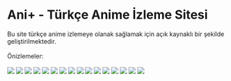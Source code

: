 <h1> Ani+ - Türkçe Anime İzleme Sitesi</h1>
Bu site türkçe anime izlemeye olanak sağlamak için açık kaynaklı bir şekilde geliştirilmektedir.
<br><br>
Önizlemeler:<br><br>
<img src="https://cdn.discordapp.com/attachments/775822548519616562/1018111571483955220/unknown.png">
<img src="https://cdn.discordapp.com/attachments/775822548519616562/1018111576437444688/unknown.png">
<img src="https://cdn.discordapp.com/attachments/775822548519616562/1018111572180226048/unknown.png">
<img src="https://cdn.discordapp.com/attachments/775822548519616562/1018111609660510330/unknown.png">
<img src="https://cdn.discordapp.com/attachments/775822548519616562/1018111690686078986/unknown.png">
<img src="https://cdn.discordapp.com/attachments/775822548519616562/1018114468791726090/unknown.png">
<img src="https://cdn.discordapp.com/attachments/775822548519616562/1018112609679052830/unknown.png">
<img src="https://cdn.discordapp.com/attachments/775822548519616562/1018112662346936441/unknown.png">
<img src="https://cdn.discordapp.com/attachments/775822548519616562/1018112781964283954/unknown.png">
<img src="https://cdn.discordapp.com/attachments/775822548519616562/1018112862788526120/unknown.png">
<img src="https://cdn.discordapp.com/attachments/775822548519616562/1018112927225630802/unknown.png">
<img src="https://cdn.discordapp.com/attachments/775822548519616562/1018113008699985920/unknown.png">
<img src="https://cdn.discordapp.com/attachments/775822548519616562/1018113089016713246/unknown.png">
<img src="https://cdn.discordapp.com/attachments/775822548519616562/1018113136022278174/unknown.png">
<img src="https://cdn.discordapp.com/attachments/775822548519616562/1018113180322508911/unknown.png">
<img src="https://cdn.discordapp.com/attachments/775822548519616562/1018113216938770513/unknown.png">
